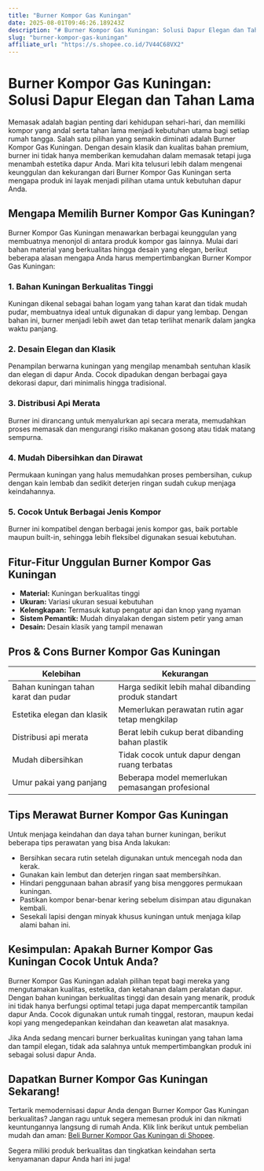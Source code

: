 ```yaml
---
title: "Burner Kompor Gas Kuningan"
date: 2025-08-01T09:46:26.189243Z
description: "# Burner Kompor Gas Kuningan: Solusi Dapur Elegan dan Tahan Lama..."
slug: "burner-kompor-gas-kuningan"
affiliate_url: "https://s.shopee.co.id/7V44C68VX2"
---
```

# Burner Kompor Gas Kuningan: Solusi Dapur Elegan dan Tahan Lama

Memasak adalah bagian penting dari kehidupan sehari-hari, dan memiliki kompor yang andal serta tahan lama menjadi kebutuhan utama bagi setiap rumah tangga. Salah satu pilihan yang semakin diminati adalah Burner Kompor Gas Kuningan. Dengan desain klasik dan kualitas bahan premium, burner ini tidak hanya memberikan kemudahan dalam memasak tetapi juga menambah estetika dapur Anda. Mari kita telusuri lebih dalam mengenai keunggulan dan kekurangan dari Burner Kompor Gas Kuningan serta mengapa produk ini layak menjadi pilihan utama untuk kebutuhan dapur Anda.

## Mengapa Memilih Burner Kompor Gas Kuningan?

Burner Kompor Gas Kuningan menawarkan berbagai keunggulan yang membuatnya menonjol di antara produk kompor gas lainnya. Mulai dari bahan material yang berkualitas hingga desain yang elegan, berikut beberapa alasan mengapa Anda harus mempertimbangkan Burner Kompor Gas Kuningan:

### 1. Bahan Kuningan Berkualitas Tinggi

Kuningan dikenal sebagai bahan logam yang tahan karat dan tidak mudah pudar, membuatnya ideal untuk digunakan di dapur yang lembap. Dengan bahan ini, burner menjadi lebih awet dan tetap terlihat menarik dalam jangka waktu panjang.

### 2. Desain Elegan dan Klasik

Penampilan berwarna kuningan yang mengilap menambah sentuhan klasik dan elegan di dapur Anda. Cocok dipadukan dengan berbagai gaya dekorasi dapur, dari minimalis hingga tradisional.

### 3. Distribusi Api Merata

Burner ini dirancang untuk menyalurkan api secara merata, memudahkan proses memasak dan mengurangi risiko makanan gosong atau tidak matang sempurna.

### 4. Mudah Dibersihkan dan Dirawat

Permukaan kuningan yang halus memudahkan proses pembersihan, cukup dengan kain lembab dan sedikit deterjen ringan sudah cukup menjaga keindahannya.

### 5. Cocok Untuk Berbagai Jenis Kompor

Burner ini kompatibel dengan berbagai jenis kompor gas, baik portable maupun built-in, sehingga lebih fleksibel digunakan sesuai kebutuhan.

## Fitur-Fitur Unggulan Burner Kompor Gas Kuningan

- **Material:** Kuningan berkualitas tinggi
- **Ukuran:** Variasi ukuran sesuai kebutuhan
- **Kelengkapan:** Termasuk katup pengatur api dan knop yang nyaman
- **Sistem Pemantik:** Mudah dinyalakan dengan sistem petir yang aman
- **Desain:** Desain klasik yang tampil menawan

## Pros & Cons Burner Kompor Gas Kuningan

| Kelebihan                                    | Kekurangan                          |
|----------------------------------------------|------------------------------------|
| Bahan kuningan tahan karat dan pudar        | Harga sedikit lebih mahal dibanding produk standart  |
| Estetika elegan dan klasik                  | Memerlukan perawatan rutin agar tetap mengkilap |
| Distribusi api merata                        | Berat lebih cukup berat dibanding bahan plastik  |
| Mudah dibersihkan                          | Tidak cocok untuk dapur dengan ruang terbatas  |
| Umur pakai yang panjang                     | Beberapa model memerlukan pemasangan profesional |

## Tips Merawat Burner Kompor Gas Kuningan

Untuk menjaga keindahan dan daya tahan burner kuningan, berikut beberapa tips perawatan yang bisa Anda lakukan:

- Bersihkan secara rutin setelah digunakan untuk mencegah noda dan kerak.
- Gunakan kain lembut dan deterjen ringan saat membersihkan.
- Hindari penggunaan bahan abrasif yang bisa menggores permukaan kuningan.
- Pastikan kompor benar-benar kering sebelum disimpan atau digunakan kembali.
- Sesekali lapisi dengan minyak khusus kuningan untuk menjaga kilap alami bahan ini.

## Kesimpulan: Apakah Burner Kompor Gas Kuningan Cocok Untuk Anda?

Burner Kompor Gas Kuningan adalah pilihan tepat bagi mereka yang mengutamakan kualitas, estetika, dan ketahanan dalam peralatan dapur. Dengan bahan kuningan berkualitas tinggi dan desain yang menarik, produk ini tidak hanya berfungsi optimal tetapi juga dapat mempercantik tampilan dapur Anda. Cocok digunakan untuk rumah tinggal, restoran, maupun kedai kopi yang mengedepankan keindahan dan keawetan alat masaknya.

Jika Anda sedang mencari burner berkualitas kuningan yang tahan lama dan tampil elegan, tidak ada salahnya untuk mempertimbangkan produk ini sebagai solusi dapur Anda.

## Dapatkan Burner Kompor Gas Kuningan Sekarang!

Tertarik memodernisasi dapur Anda dengan Burner Kompor Gas Kuningan berkualitas? Jangan ragu untuk segera memesan produk ini dan nikmati keuntungannya langsung di rumah Anda. Klik link berikut untuk pembelian mudah dan aman: [Beli Burner Kompor Gas Kuningan di Shopee](https://s.shopee.co.id/7V44C68VX2).

Segera miliki produk berkualitas dan tingkatkan keindahan serta kenyamanan dapur Anda hari ini juga!